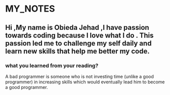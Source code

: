 # MY_NOTES

## Hi ,My name is Obieda Jehad ,I have passion towards coding because I love what I do . This passion led me to challenge my self daily and learn new skills that help me better my code.


### what you learned from your reading?

A bad programmer is someone who is not investing time (unlike a good programmer) in increasing skills which would eventually lead him to become a good programmer.
